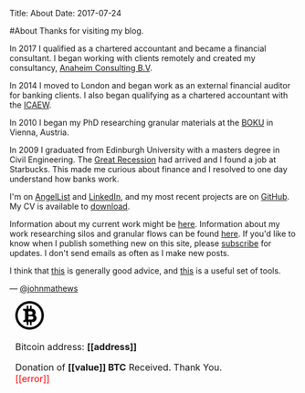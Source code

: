 Title: About
Date: 2017-07-24

#About
Thanks for visiting my blog. 

In 2017 I qualified as a chartered accountant and became a financial consultant. I began working with clients remotely and created my consultancy, [Anaheim Consulting B.V](https://anaheimconsulting.eu).

In 2014 I moved to London and began work as an external financial auditor for banking clients. I also began qualifying as a chartered accountant with the [ICAEW](https://careers.icaew.com/en/why-a-career-in-chartered-accountancy/why-become-an-icaew-chartered-accountant).

In 2010 I began my PhD researching granular materials at the [BOKU](https://www.baunat.boku.ac.at/igt/) in Vienna, Austria. 

In 2009 I graduated from Edinburgh University with a masters degree in Civil Engineering. The  [Great Recession](https://en.wikipedia.org/wiki/Great_Recession) had arrived and I found a job at Starbucks. This made me curious about finance and I resolved to one day understand how banks work. 

I'm on [AngelList](https://angel.co/john-mathews-3) and [LinkedIn](https://www.linkedin.com/in/johnmathews1), and my most recent projects are on [GitHub](http://www.github.com/johnmathews). My CV is available to [download](https://docs.google.com/document/d/1PGDKLEUr-_KT-RN-GIIQMMttSqmhdVIPjRZxmNcJ8X8/edit?usp=sharing).

Information about my current work might be [here](https://anaheimconsulting.eu). Information about my work researching silos and granular flows can be found [here]({filename}../articles/silos.md). If you'd like to know when I publish something new on this site, please [subscribe]({filename}../pages/subscribe.md) for updates. I don't send emails as often as I make new posts. 

I think that [this](https://blog.samaltman.com/the-days-are-long-but-the-decades-are-short) is generally good advice, and [this](https://www.fs.blog/mental-models/) is
a useful set of tools.

— [@johnmathews](http://twitter.com/johnmathews)


<div style="font-size:16px; margin-left:10px" class="blockchain-btn" data-address="1LXTB9WssALLvHAnk2LqH2PfcvPxbqo6yA" data-shared="false">
    <div class="blockchain stage-begin" style="width:50px; margin-left:0px">
        <img src="/images/bitcoin_PNG42.png"/>
    </div>
    <div class="blockchain stage-ready">
         <p align="left">Bitcoin address: <b>[[address]]</b></p>
         <p align="left" style="width:300px" class="qr-code"></p>
    </div>
    <div class="blockchain stage-paid" style="width:400px">
         Donation of <b>[[value]] BTC</b> Received. Thank You.
    </div>
    <div class="blockchain stage-error">
        <font color="red">[[error]]</font>
    </div>
</div>
